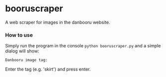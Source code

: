 # booruscraper
A web scraper for images in the danbooru website.
### How to use
Simply run the program in the console ```python booruscraper.py``` and a simple dialog will show:
```
Danbooru image tag:
```
Enter the tag (e.g. 'skirt') and press enter.
